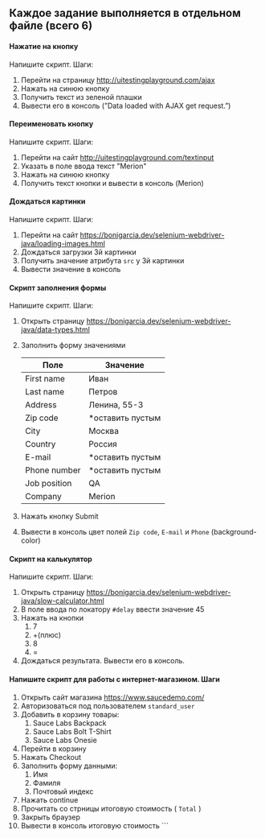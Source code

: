## Каждое задание выполняется в отдельном файле (всего 6)

#### Нажатие на кнопку

Напишите скрипт. Шаги:

1. Перейти на страницу http://uitestingplayground.com/ajax
2. Нажать на синюю кнопку
3. Получить текст из зеленой плашки
4. Вывести его в консоль (”Data loaded with AJAX get request.”)

#### Переименовать кнопку

Напишите скрипт. Шаги:

1. Перейти на сайт http://uitestingplayground.com/textinput
2. Указать в поле ввода текст "Merion"
3. Нажать на синюю кнопку
4. Получить текст кнопки и вывести в консоль (Merion)

#### Дождаться картинки

Напишите скрипт. Шаги:

1. Перейти на сайт https://bonigarcia.dev/selenium-webdriver-java/loading-images.html
2. Дождаться загрузки 3й картинки
3. Получить значение атрибута `src` у 3й картинки
4. Вывести значение в консоль

#### Скрипт заполнения формы

Напишите скрипт. Шаги:

1. Открыть страницу https://bonigarcia.dev/selenium-webdriver-java/data-types.html
2. Заполнить форму значениями

   | Поле | Значение |
   | --- | --- |
   | First name | Иван |
   | Last name | Петров |
   | Address | Ленина, 55-3 |
   | Zip code | *оставить пустым |
   | City | Москва |
   | Country | Россия |
   | E-mail | *оставить пустым |
   | Phone number | *оставить пустым |
   | Job position | QA |
   | Company | Merion |
3. Нажать кнопку Submit
4. Вывести в консоль цвет полей `Zip code`, `E-mail` и `Phone` (background-color)

#### Скрипт на калькулятор

Напишите скрипт. Шаги:

1. Открыть страницу https://bonigarcia.dev/selenium-webdriver-java/slow-calculator.html
2. В поле ввода по локатору `#delay` ввести значение 45
3. Нажать на кнопки
    1. 7
    2. +(плюс)
    3. 8
    4. =
4. Дождаться результата. Вывести его в консоль.

#### Напишите скрипт для работы с интернет-магазином. Шаги

1. Открыть сайт магазина https://www.saucedemo.com/
2. Авторизоваться под пользователем `standard_user`
3. Добавить в корзину товары:
    1. Sauce Labs Backpack
    2. Sauce Labs Bolt T-Shirt
    3. Sauce Labs Onesie
4. Перейти в корзину
5. Нажать Checkout
6. Заполнить форму данными:
    1. Имя
    2. Фамиля
    3. Почтовый индекс
7. Нажать continue
7. Прочитать со стрницы итоговую стоимость ( `Total` )
8. Закрыть браузер
9. Вывести в консоль итоговую стоимость ```